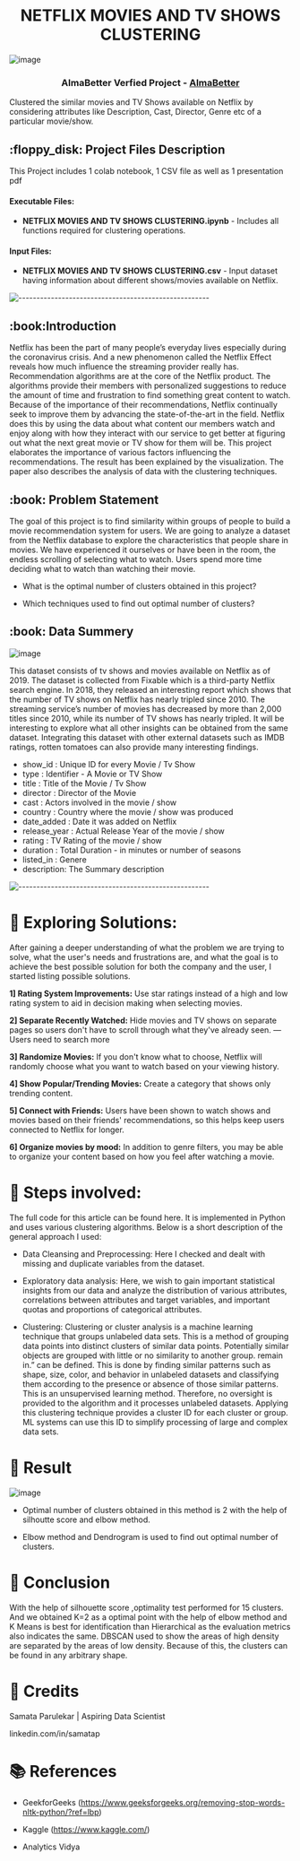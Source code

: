 
<h1 align="center"> NETFLIX MOVIES AND TV SHOWS CLUSTERING </h1>

<p align="center"> 


![image](https://user-images.githubusercontent.com/114068950/212829142-de9e1318-4566-4b1f-939c-924b3f4c4dc9.png)


<h3 align="center"> AlmaBetter Verfied Project - <a href="https://www.almabetter.com/"> AlmaBetter </a> </h5>





</p>

<p> Clustered the similar movies and TV Shows available on Netflix by considering attributes like Description, Cast, Director, Genre etc of a particular movie/show.</p>

<h2> :floppy_disk: Project Files Description</h2>

<p>This Project includes 1 colab notebook, 1 CSV file as well as 1 presentation pdf</p>
<h4>Executable Files:</h4>
<ul>
  <li><b>NETFLIX MOVIES AND TV SHOWS CLUSTERING.ipynb</b> - Includes all functions required for clustering operations.</li>
</ul>

<h4>Input Files:</h4>
<ul>
  <li><b>NETFLIX MOVIES AND TV SHOWS CLUSTERING.csv</b> - Input dataset having information about different shows/movies available on Netflix.</li>
</ul>


![-----------------------------------------------------](https://raw.githubusercontent.com/andreasbm/readme/master/assets/lines/rainbow.png)

<h2> :book:Introduction</h2>
Netflix has been the part of many people’s everyday lives especially during the coronavirus crisis. And a new phenomenon called the Netflix Effect reveals how much influence the streaming provider really has.  Recommendation algorithms are at the core of the Netflix product. The algorithms provide their members with personalized suggestions to reduce the amount of time and frustration to find something great content to watch. Because of the importance of their recommendations, Netflix continually seek to improve them by advancing the state-of-the-art in the field. Netflix does this by using the data about what content our members watch and enjoy along with how they interact with our service to get better at figuring out what the next great movie or TV show for them will be.
	This project elaborates the importance of various factors influencing the recommendations. The result has been explained by the visualization. The paper also describes the analysis of data with the clustering techniques.


<h2> :book: Problem Statement</h2>
The goal of this project is to find similarity within groups of people to build a movie recommendation system for users. We are going to analyze a dataset from the Netflix database to explore the characteristics that people share in movies. We have experienced it ourselves or have been in the room, the endless scrolling of selecting what to watch.  Users spend more time deciding what to watch than watching their movie.

* What is the optimal number of clusters obtained in this project?

* Which techniques used to find out optimal number of clusters?


<h2> :book: Data Summery</h2>

![image](https://user-images.githubusercontent.com/114068681/214813834-bfcc7a09-e070-4c17-b907-226ae0d978ac.png)


This dataset consists of tv shows and movies available on Netflix as of 2019. The dataset is collected from Fixable which is a third-party Netflix search engine.
In 2018, they released an interesting report which shows that the number of TV shows on Netflix has nearly tripled since 2010. The streaming service’s number of movies has decreased by more than 2,000 titles since 2010, while its number of TV shows has nearly tripled. It will be interesting to explore what all other insights can be obtained from the same dataset.
Integrating this dataset with other external datasets such as IMDB ratings, rotten tomatoes can also provide many interesting findings.

* show_id : Unique ID for every Movie / Tv Show
* type : Identifier - A Movie or TV Show
* title : Title of the Movie / Tv Show 
* director : Director of the Movie
* cast : Actors involved in the movie / show
* country : Country where the movie / show was produced
* date_added : Date it was added on Netflix
* release_year : Actual Release Year of the movie / show
* rating : TV Rating of the movie / show
* duration : Total Duration - in minutes or number of seasons
* listed_in : Genere
* description: The Summary description

![-----------------------------------------------------](https://raw.githubusercontent.com/andreasbm/readme/master/assets/lines/rainbow.png)


# 📖 Exploring Solutions:
After gaining a deeper understanding of what the problem we are trying to solve, what the user's needs and frustrations are, and what the goal is to achieve the best possible solution for both the company and the user, I started listing possible solutions. 

**1] Rating System Improvements:** Use star ratings instead of a high and low rating system to aid in decision making when selecting movies.

**2] Separate Recently Watched:** Hide movies and TV shows on separate pages so users don't have to scroll through what they've already seen. — Users need to search more

**3] Randomize Movies:** If you don't know what to choose, Netflix will randomly choose what you want to watch based on your viewing history.

**4] Show Popular/Trending Movies:** Create a category that shows only trending content.

**5] Connect with Friends:** Users have been shown to watch shows and movies based on their friends' recommendations, so this helps keep users connected to Netflix for longer.

**6] Organize movies by mood:** In addition to genre filters, you may be able to organize your content based on how you feel after watching a movie.

# 📖 Steps involved:

The full code for this article can be found here. It is implemented in Python and uses various clustering algorithms. Below is a short description of the general approach I used:

* Data Cleansing and Preprocessing: 
Here I checked and dealt with missing and duplicate variables from the dataset.

* Exploratory data analysis: 
Here, we wish to gain important statistical insights from our data and analyze the distribution of various attributes, correlations between attributes and target variables, and important quotas and proportions of categorical attributes.

* Clustering: 
Clustering or cluster analysis is a machine learning technique that groups unlabeled data sets. This is a method of grouping data points into distinct clusters of similar data points. Potentially similar objects are grouped with little or no similarity to another group. remain in.” can be defined. This is done by finding similar patterns such as shape, size, color, and behavior in unlabeled datasets and classifying them according to the presence or absence of those similar patterns. This is an unsupervised learning method. Therefore, no oversight is provided to the algorithm and it processes unlabeled datasets. Applying this clustering technique provides a cluster ID for each cluster or group. ML systems can use this ID to simplify processing of large and complex data sets.

# 📖 Result

![image](https://user-images.githubusercontent.com/114068681/214816767-0d851818-7b3b-4dfe-a891-202a66641d7d.png)

* Optimal number of clusters obtained in this method is 2 with the help of silhoutte score and elbow method.

* Elbow method and Dendrogram is used to find out optimal number of clusters.

# 📖 Conclusion

With the help of silhouette score ,optimality test performed for 15 clusters. And we obtained K=2 as a optimal point with the help of elbow method and K Means is best for identification than Hierarchical as the evaluation metrics also indicates the same. DBSCAN used to show the areas of high density are separated by the areas of low density. Because of this, the clusters can be found in any arbitrary shape.

# 📜 Credits
Samata Parulekar | Aspiring Data Scientist

linkedin.com/in/samatap

# 📚 References

* GeekforGeeks (https://www.geeksforgeeks.org/removing-stop-words-nltk-python/?ref=lbp)

* Kaggle (https://www.kaggle.com/)

* Analytics Vidya

